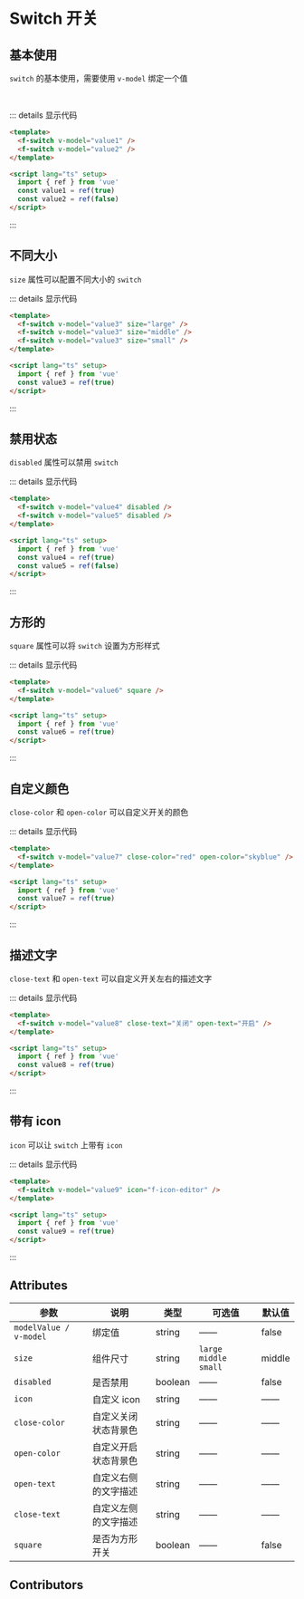 # Switch 开关

## 基本使用

`switch` 的基本使用，需要使用 `v-model` 绑定一个值

<f-switch v-model="value1" />
<br />
<f-switch v-model="value2" />

::: details 显示代码

```html
<template>
  <f-switch v-model="value1" />
  <f-switch v-model="value2" />
</template>

<script lang="ts" setup>
  import { ref } from 'vue'
  const value1 = ref(true)
  const value2 = ref(false)
</script>
```

:::

## 不同大小

`size` 属性可以配置不同大小的 `switch`

  <f-switch v-model="value3" size="large" />
  <f-switch v-model="value3" size="middle" />
  <f-switch v-model="value3" size="small" />

::: details 显示代码

```html
<template>
  <f-switch v-model="value3" size="large" />
  <f-switch v-model="value3" size="middle" />
  <f-switch v-model="value3" size="small" />
</template>

<script lang="ts" setup>
  import { ref } from 'vue'
  const value3 = ref(true)
</script>
```

:::

## 禁用状态

`disabled` 属性可以禁用 `switch`

<f-switch v-model="value4" disabled />
<f-switch v-model="value5" disabled />

::: details 显示代码

```html
<template>
  <f-switch v-model="value4" disabled />
  <f-switch v-model="value5" disabled />
</template>

<script lang="ts" setup>
  import { ref } from 'vue'
  const value4 = ref(true)
  const value5 = ref(false)
</script>
```

:::

## 方形的

`square` 属性可以将 `switch` 设置为方形样式

<f-switch v-model="value6" square />

::: details 显示代码

```html
<template>
  <f-switch v-model="value6" square />
</template>

<script lang="ts" setup>
  import { ref } from 'vue'
  const value6 = ref(true)
</script>
```

:::

## 自定义颜色

`close-color` 和 `open-color` 可以自定义开关的颜色

<f-switch v-model="value7" close-color="red" open-color="skyblue" />

::: details 显示代码

```html
<template>
  <f-switch v-model="value7" close-color="red" open-color="skyblue" />
</template>

<script lang="ts" setup>
  import { ref } from 'vue'
  const value7 = ref(true)
</script>
```

:::

## 描述文字

`close-text` 和 `open-text` 可以自定义开关左右的描述文字

<f-switch v-model="value8" close-text="关闭" open-text="开启" />

::: details 显示代码

```html
<template>
  <f-switch v-model="value8" close-text="关闭" open-text="开启" />
</template>

<script lang="ts" setup>
  import { ref } from 'vue'
  const value8 = ref(true)
</script>
```

:::

## 带有 icon

`icon` 可以让 `switch` 上带有 `icon`

<f-switch v-model="value9" icon="f-icon-editor" />

::: details 显示代码

```html
<template>
  <f-switch v-model="value9" icon="f-icon-editor" />
</template>

<script lang="ts" setup>
  import { ref } from 'vue'
  const value9 = ref(true)
</script>
```

:::

## Attributes

| 参数                   | 说明                 | 类型    | 可选值                   | 默认值 |
| ---------------------- | -------------------- | ------- | ------------------------ | ------ |
| `modelValue / v-model` | 绑定值               | string  | ——                       | false  |
| `size`                 | 组件尺寸             | string  | `large` `middle` `small` | middle |
| `disabled`             | 是否禁用             | boolean | ——                       | false  |
| `icon`                 | 自定义 icon          | string  | ——                       | ——     |
| `close-color`          | 自定义关闭状态背景色 | string  | ——                       | ——     |
| `open-color`           | 自定义开启状态背景色 | string  | ——                       | ——     |
| `open-text`            | 自定义右侧的文字描述 | string  | ——                       | ——     |
| `close-text`           | 自定义左侧的文字描述 | string  | ——                       | ——     |
| `square`               | 是否为方形开关       | boolean | ——                       | false  |

## Contributors

<a href="https://github.com/Tyh2001" target="_blank">
  <f-avatar round src="https://avatars.githubusercontent.com/u/73180970?v=4" />
</a>

<script setup>
  import { ref } from 'vue'
  const value1 = ref(true)
  const value2 = ref(false)
  const value3 = ref(true)
  const value4 = ref(true)
  const value5 = ref(false)
  const value6 = ref(true)
  const value7 = ref(true)
  const value8 = ref(true)
  const value9 = ref(true)
</script>

<style scoped>
.f-switch {
  margin: 5px;
}
</style>
